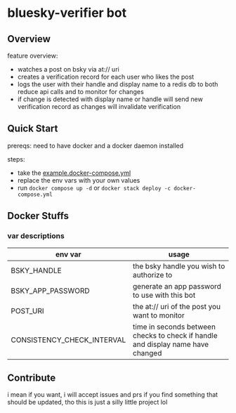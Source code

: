 # bluesky-verifier bot

## Overview

feature overview:
- watches a post on bsky via at:// uri
- creates a verification record for each user who likes the post
- logs the user with their handle and display name to a redis db to both reduce api calls and to monitor for changes
-  if change is detected with display name or handle will send new verification record as changes will invalidate verification

## Quick Start

prereqs: need to have docker and a docker daemon installed

steps:
- take the [example.docker-compose.yml](example.docker-compose.yml)
- replace the env vars with your own values
- run `docker compose up -d` or `docker stack deploy -c docker-compose.yml`

## Docker Stuffs

### var descriptions

| env var                    | usage                                                                            |
|----------------------------|----------------------------------------------------------------------------------|
| BSKY_HANDLE                | the bsky handle you wish to authorize to                                         |
| BSKY_APP_PASSWORD          | generate an app password to use with this bot                                    |
| POST_URI                   | the at:// uri of the post you want to monitor                                    |
| CONSISTENCY_CHECK_INTERVAL | time in seconds between checks to check if handle and display name have changed  |

## Contribute

i mean if you want, i will accept issues and prs if you find something that should be updated, tho this is just a silly little project lol
